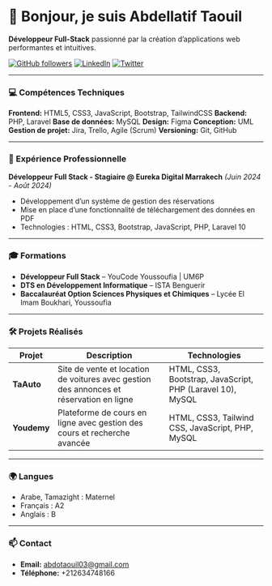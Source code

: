 # 👋 Bonjour, je suis Abdellatif Taouil
**Développeur Full-Stack** passionné par la création d’applications web performantes et intuitives.

[![GitHub followers](https://img.shields.io/github/followers/abdotaouil03?style=social)](https://github.com/abdotaouil03)
[![LinkedIn](https://img.shields.io/badge/LinkedIn-0077B5?style=flat&logo=linkedin&logoColor=white)](https://www.linkedin.com/in/abdellatif-taouil)
[![Twitter](https://img.shields.io/badge/Twitter-1DA1F2?style=flat&logo=twitter&logoColor=white)](https://twitter.com/Taouil-abdo)

---

### 💻 Compétences Techniques
**Frontend:** HTML5, CSS3, JavaScript, Bootstrap, TailwindCSS
**Backend:** PHP, Laravel
**Base de données:** MySQL
**Design:** Figma
**Conception:** UML
**Gestion de projet:** Jira, Trello, Agile (Scrum)
**Versioning:** Git, GitHub

---

### 🚀 Expérience Professionnelle
**Développeur Full Stack - Stagiaire @ Eureka Digital Marrakech** *(Juin 2024 - Août 2024)*
- Développement d’un système de gestion des réservations
- Mise en place d’une fonctionnalité de téléchargement des données en PDF
- Technologies : HTML, CSS3, Bootstrap, JavaScript, PHP, Laravel 10

---

### 🎓 Formations
- **Développeur Full Stack** – YouCode Youssoufia | UM6P
- **DTS en Développement Informatique** – ISTA Benguerir
- **Baccalauréat Option Sciences Physiques et Chimiques** – Lycée El Imam Boukhari, Youssoufia

---

### 🛠 Projets Réalisés
| Projet | Description | Technologies |
|--------|------------|--------------|
| **TaAuto** | Site de vente et location de voitures avec gestion des annonces et réservation en ligne | HTML, CSS3, Bootstrap, JavaScript, PHP (Laravel 10), MySQL |
| **Youdemy** | Plateforme de cours en ligne avec gestion des cours et recherche avancée | HTML, CSS3, Tailwind CSS, JavaScript, PHP, MySQL |

---

### 🌍 Langues
- Arabe, Tamazight : Maternel
- Français : A2
- Anglais : B

---

### 📫 Contact
- **Email:** [abdotaouil03@gmail.com](mailto:abdotaouil03@gmail.com)
- **Téléphone:** +212634748166
